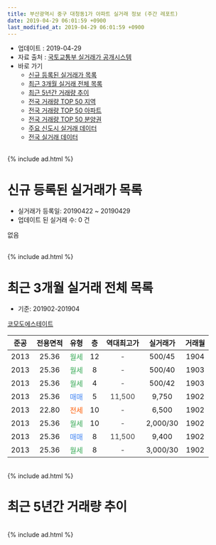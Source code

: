 ```yaml
---
title: 부산광역시 중구 대청동1가 아파트 실거래 정보 (주간 레포트)
date: 2019-04-29 06:01:59 +0900
last_modified_at: 2019-04-29 06:01:59 +0900
---
```


* 업데이트 : 2019-04-29
* 자료 출처 : [국토교통부 실거래가 공개시스템](http://rt.molit.go.kr)
* 바로 가기
    * [신규 등록된 실거래가 목록](#신규-등록된-실거래가-목록)
    * [최근 3개월 실거래 전체 목록](#최근-3개월-실거래-전체-목록)
    * [최근 5년간 거래량 추이](#최근-5년간-거래량-추이)
    * [전국 거래량 TOP 50 지역](https://inasie.github.io/apt-trade-info/최근-3개월-전국에서-가장-거래가-많이-발생한-지역)
    * [전국 거래량 TOP 50 아파트](https://inasie.github.io/apt-trade-info/최근-3개월-전국에서-가장-거래가-많이-발생한-아파트)
    * [전국 거래량 TOP 50 분양권](https://inasie.github.io/apt-trade-info/최근-3개월-전국에서-가장-거래가-많이-발생한-분양권)
    * [주요 신도시 실거래 데이터](https://inasie.github.io/apt-trade-info/주요-신도시)
    * [전국 실거래 데이터](https://inasie.github.io/apt-trade-info/전국)
<br>
{% include ad.html %}
<br>

# 신규 등록된 실거래가 목록
* 실거래가 등록일: 20190422 ~ 20190429
* 업데이트 된 실거래 수: 0 건

없음

<br>
{% include ad.html %}
<br>

# 최근 3개월 실거래 전체 목록
* 기준: 201902-201904


[코모도에스테이트](https://search.naver.com/search.naver?query=%EB%B6%80%EC%82%B0%EA%B4%91%EC%97%AD%EC%8B%9C+%EC%A4%91%EA%B5%AC+%EB%8C%80%EC%B2%AD%EB%8F%991%EA%B0%80+%EC%BD%94%EB%AA%A8%EB%8F%84%EC%97%90%EC%8A%A4%ED%85%8C%EC%9D%B4%ED%8A%B8)

|준공|전용면적|유형|층|역대최고가|실거래가|거래월|
|:---:|:---:|:---:|:---:|:---:|:---:|:---:|
|2013|25.36|<span style="color:#34a853">월세</span>|12|<span style="color:#444444">-</span>|500/45|1904|
|2013|25.36|<span style="color:#34a853">월세</span>|8|<span style="color:#444444">-</span>|500/40|1903|
|2013|25.36|<span style="color:#34a853">월세</span>|4|<span style="color:#444444">-</span>|500/42|1903|
|2013|25.36|<span style="color:#4285f3">매매</span>|5|<span style="color:#444444">11,500</span>|9,750|1902|
|2013|22.80|<span style="color:#ff5a00">전세</span>|10|<span style="color:#444444">-</span>|6,500|1902|
|2013|25.36|<span style="color:#34a853">월세</span>|10|<span style="color:#444444">-</span>|2,000/30|1902|
|2013|25.36|<span style="color:#4285f3">매매</span>|8|<span style="color:#444444">11,500</span>|9,400|1902|
|2013|25.36|<span style="color:#34a853">월세</span>|8|<span style="color:#444444">-</span>|3,000/30|1902|


<br>
{% include ad.html %}
<br>

# 최근 5년간 거래량 추이


<div style="width:100%;">
    <canvas id="deal_progress" height="200"></canvas>
</div>

<script>
new Chart(document.getElementById("deal_progress"), {
    type: 'line',
    data: {
        labels: ['201404','201405','201406','201407','201408','201409','201410','201411','201412','201501','201502','201503','201504','201505','201506','201507','201508','201509','201510','201511','201512','201601','201602','201603','201604','201605','201606','201607','201608','201609','201610','201611','201612','201701','201702','201703','201704','201705','201706','201707','201708','201709','201710','201711','201712','201801','201802','201803','201804','201805','201806','201807','201808','201809','201810','201811','201812','201901','201902','201903','201904'],
        datasets: [{
            label: '매매',
            pointRadius: 1,
            data: [1, 1, 0, 3, 1, 0, 3, 0, 2, 0, 1, 3, 3, 3, 5, 5, 0, 0, 2, 1, 6, 2, 2, 4, 3, 0, 1, 0, 1, 0, 3, 2, 2, 1, 1, 3, 1, 2, 2, 0, 3, 1, 5, 0, 1, 3, 0, 1, 2, 0, 0, 0, 0, 1, 2, 1, 2, 0, 2, 0, 0],
            borderColor: "rgba(255, 201, 14, 1)",
            backgroundColor: "rgba(255, 201, 14, 0.5)",
            fill: false,
            lineTension: 0
        },{
            label: '전월세',
            pointRadius: 1,
            data: [2, 1, 2, 3, 1, 1, 2, 1, 2, 7, 8, 9, 4, 2, 4, 3, 2, 2, 6, 2, 3, 6, 6, 2, 6, 2, 4, 0, 1, 3, 2, 1, 4, 4, 4, 2, 3, 5, 0, 3, 0, 1, 1, 2, 3, 2, 3, 2, 0, 1, 2, 0, 1, 0, 4, 1, 3, 4, 3, 2, 1],
            borderColor: "rgba(0, 141, 185, 1)",
            backgroundColor: "rgba(0, 141, 185, 0.5)",
            fill: false,
            lineTension: 0
        }
        ]
    },
    options: {
        responsive: true,
        title: {
            display: false
        },
        tooltips: {
            mode: 'index',
            intersect: false
        },
        hover: {
            mode: 'nearest',
            intersect: true
        },
        scales: {
            xAxes: [{
                display: true,
                scaleLabel: {
                    display: true,
                    labelString: '년/월'
                }
            }],
            yAxes: [{
                display: true,
                ticks: {
                    suggestedMin: 0,
                },
                scaleLabel: {
                    display: true,
                    labelString: '실거래 수'
                }
            }]
        }
    }
});

</script>


<br>
{% include ad.html %}
<br>

